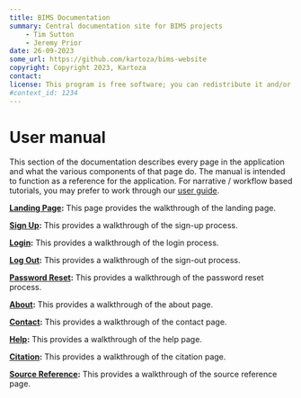 ```yaml
---
title: BIMS Documentation
summary: Central documentation site for BIMS projects
    - Tim Sutton
    - Jeremy Prior
date: 26-09-2023
some_url: https://github.com/kartoza/bims-website
copyright: Copyright 2023, Kartoza
contact: 
license: This program is free software; you can redistribute it and/or modify it under the terms of the GNU Affero General Public License as published by the Free Software Foundation; either version 3 of the License, or (at your option) any later version.
#context_id: 1234
---
```


# User manual

This section of the documentation describes every page in the application and
what the various components of that page do. The manual is intended to function
as a reference for the application. For narrative / workflow based tutorials,
you may prefer to work through our [user guide](../guide/index.md).

**[Landing Page](./landing-page.md):** This page provides the walkthrough of the landing page.

**[Sign Up](./sign-up.md):** This provides a walkthrough of the sign-up process.

**[Login](./login.md):** This provides a walkthrough of the login process.

**[Log Out](./logout.md):** This provides a walkthrough of the sign-out process.

**[Password Reset](./password-reset.md):** This provides a walkthrough of the password reset process.

**[About](./about.md):** This provides a walkthrough of the about page.

**[Contact](./contact.md):** This provides a walkthrough of the contact page.

**[Help](./help.md):** This provides a walkthrough of the help page.

**[Citation](./citation.md):** This provides a walkthrough of the citation page.

**[Source Reference](./source-reference-page.md):** This provides a walkthrough of the source reference page.
